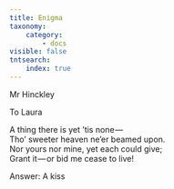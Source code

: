 ```yaml
---
title: Enigma
taxonomy:
    category:
        - docs
visible: false
tntsearch:
    index: true
---
```


<div class="author">Mr Hinckley</div>

<span class="title">To Laura</span>

A thing there is yet ’tis none —   
Tho’ sweeter heaven ne’er beamed upon.  
Nor yours nor mine, yet each could give;  
Grant it — or bid me cease to live!

<span class="pencil">Answer: A kiss</span>